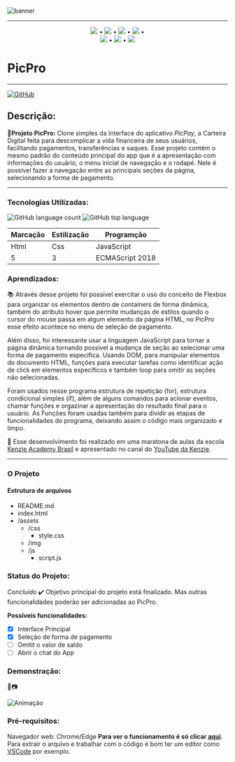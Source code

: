 ![banner](https://user-images.githubusercontent.com/98659450/155864358-82bddd23-a9f1-4403-a756-13d313ee4f8e.png)

***
<div align="center">

 [![](https://img.shields.io/badge/🔗-Sobre-<COLOR>)](#Descrição) • [![](https://img.shields.io/badge/🔗-Tecnologias%20Utilizadas-<COLOR>)](#Tecnologias-Utilizadas) • [![](https://img.shields.io/badge/🔗-Objetivos-<COLOR>)](#Aprendizados) • [![](https://img.shields.io/badge/🔗-O%20Projeto-<COLOR>)](#O-Projeto) •  
 [![](https://img.shields.io/badge/🔗-Status-<COLOR>)](#Status-do-Projeto) • [![](https://img.shields.io/badge/🔗-Demonstração-<COLOR>)](#Demonstração) • [![](https://img.shields.io/badge/🔗-Pré--Requisitos-<COLOR>)](#Pré-requisitos)
</div>

# PicPro

***
[![GitHub](https://img.shields.io/github/license/JessicaSaantos/PicPro)](https://github.com/JessicaSaantos/PicPro/blob/main/LICENSE)
 ## Descrição:
  **🔗Projeto PicPro:** Clone simples da Interface do aplicativo *PicPay*, a Carteira Digital feita para descomplicar a vida financeira de seus usuários, facilitando pagamentos, transferências e saques. Esse projeto contém o mesmo padrão do conteúdo principal do app que é a apresentação com informações do usuário, o menu inicial de navegação e o rodapé. Nele é possível fazer a navegação entre as principais seções da página, selecionando a forma de pagamento.    

***

### Tecnologias Utilizadas:
![GitHub language count](https://img.shields.io/github/languages/count/JessicaSaantos/PicPro)
![GitHub top language](https://img.shields.io/github/languages/top/JessicaSaantos/PicPro)

Marcação | Estilização | Programção
---|---|---
Html | Css | JavaScript
5 | 3 | ECMAScript 2018

 
### Aprendizados:

 <p> 📚 Através desse projeto foi possível exercitar o uso do conceito de Flexbox para organizar os elementos dentro de containers de forma dinâmica, também do atributo hover que permite mudanças de estilos quando o cursor do mouse passa em algum elemento da página HTML, no PicPro esse efeito acontece no menu de seleção de pagamento. </p> 
 
 <p> Além disso, foi interessante usar a linguagem JavaScript para tornar a página dinâmica tornando possível a mudança de seção  ao selecionar uma forma de pagamento especifica. Usando DOM, para manipular elementos do documento HTML, funções para executar tarefas como identificar ação de click em elementos específicos e também loop para omitir as seções não selecionadas. </p>

<p>  Foram usados nesse programa estrutura de repetição (for), estrutura condicional simples (if), além de alguns comandos para acionar eventos, chamar funções e orgazinar a apresentação do resultado final para o usuário. As Funções foram usadas também para dividir as etapas de funcionalidades do programa, deixando assim o código mais organizado e limpo.
 </p>
<p>
    🔗 Esse desenvolvimento foi realizado em uma maratona de aulas da escola <a href="https://kenzie.com.br/" rel="nofollow">Kenzie Academy Brasil</a> e apresentado no canal do <a href="https://www.youtube.com/c/KenzieAcademyBrasil">YouTube da Kenzie</a>.
</p>

***

### O Projeto

#### Estrutura de arquivos

* README.md
* index.html
* /assets
    - /css
        - style.css
    - /img
    - /js
        - script.js

### Status do Projeto: 
*Concluído* ✔️
Objetivo principal do projeto está finalizado. Mas outras funcionalidades poderão ser adicionadas ao PicPro.

**Possíveis funcionalidades:**
 - [x] Interface Principal
 - [x] Seleção de forma de pagamento
 - [ ] Omitit o valor de saldo
 - [ ] Abrir o chat do App

### Demonstração: 
🎥📷

![Animação](https://user-images.githubusercontent.com/98659450/155865785-c00d109a-9dd9-4458-8e8b-2f5eeb71b352.gif)

### Pré-requisitos:

Navegador web: Chrome/Edge
**Para ver o funcionamento é só clicar [aqui](https://jessicasaantos.github.io/PicPro/).** <br>
Para extrair o arquivo e trabalhar com o código é bom ter um editor como [VSCode](https://code.visualstudio.com/) por exemplo.

